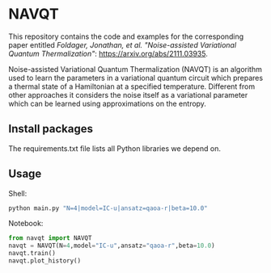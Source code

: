 # NAVQT
This repository contains the code and examples for the corresponding paper entitled *Foldager, Jonathan, et al. "Noise-assisted Variational Quantum Thermalization"*: https://arxiv.org/abs/2111.03935.

Noise-assisted Variational Quantum Thermalization (NAVQT) is an algorithm used to learn the parameters in a variational quantum circuit which prepares a thermal state of a Hamiltonian at a specified temperature. Different from other approaches it considers the noise itself as a variational parameter which can be learned using approximations on the entropy. 



## Install packages
The requirements.txt file lists all Python libraries we depend on.

## Usage 
Shell:
```bash
python main.py "N=4|model=IC-u|ansatz=qaoa-r|beta=10.0"
```

Notebook:
```python
from navqt import NAVQT
navqt = NAVQT(N=4,model="IC-u",ansatz="qaoa-r",beta=10.0)
navqt.train()
navqt.plot_history()
```

